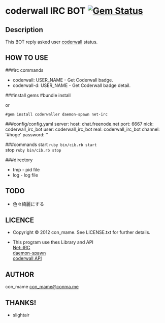 coderwall IRC BOT [![Gem Status](https://gemnasium.com/conmame/coderwall-irc-bot.png)](https://gemnasium.com/conmame/coderwall-irc-bot)
====

Description
----
This BOT reply asked user [coderwall](http://coderwall.com/) status.

HOW TO USE
----

###irc commands
* coderwall: USER_NAME - Get Coderwall badge.
* coderwall-d: USER_NAME - Get Coderwall badge detail.

###install gems
    #bundle install
    
or

    #gem install coderwaller daemon-spawn net-irc

###config/config.yaml
    server:
      host:     chat.freenode.net
      port:     6667
      nick:     coderwall_irc_bot
      user:     coderwall_irc_bot
      real:     coderwall_irc_bot
      channel:	'#hoge'
      password:  ''
      
###commands
start `ruby bin/cib.rb start`  
stop `ruby bin/cib.rb stop`

###directory
* tmp - pid file
* log - log file

TODO
----
* 色々綺麗にする
  
LICENCE
----
* Copyright © 2012 con_mame. See LICENSE.txt for further details.

* This program use thes Library and API  
 [Net::IRC](http://github.com/cho45/net-irc)  
 [daemon-spawn](https://github.com/alexvollmer/daemon-spawn)  
 [coderwall API](http://coderwall.com/api)
 
AUTHOR
----
con_mame con_mame@conma.me

THANKS!
----
* slightair
